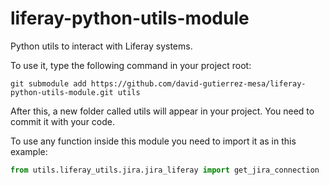# liferay-python-utils-module
Python utils to interact with Liferay systems.

To use it, type the following command in your project root:
```
git submodule add https://github.com/david-gutierrez-mesa/liferay-python-utils-module.git utils
```
After this, a new folder called utils will appear in your project. You need to commit it with your code.

To use any function inside this module you need to import it as in this example:
```python
from utils.liferay_utils.jira.jira_liferay import get_jira_connection
```
